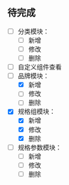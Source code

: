## 待完成

- [ ] 分类模块：
  - [ ] 新增
  - [ ] 修改
  - [ ] 删除
- [ ] 自定义组件查看
- [ ] 品牌模块：
  - [x] 新增
  - [ ] 修改
  - [ ] 删除
- [x] 规格组模块：
  - [x] 新增
  - [x] 修改
  - [x] 删除
- [ ] 规格参数模块：
  - [ ] 新增
  - [ ] 修改
  - [ ] 删除
